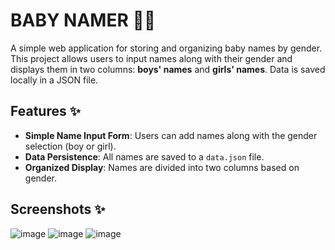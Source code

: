 # BABY NAMER 🎉👶

A simple web application for storing and organizing baby names by gender. This project allows users to input names along with their gender and displays them in two columns: **boys' names** and **girls' names**. Data is saved locally in a JSON file.

## Features ✨
- **Simple Name Input Form**: Users can add names along with the gender selection (boy or girl).
- **Data Persistence**: All names are saved to a `data.json` file.
- **Organized Display**: Names are divided into two columns based on gender.

## Screenshots ✨
![image](https://github.com/user-attachments/assets/b1b62371-4ee9-4af0-a736-73d87511025b)
![image](https://github.com/user-attachments/assets/56ee0528-d1f2-412c-a289-829b217dc103)
![image](https://github.com/user-attachments/assets/133ca776-30f0-4888-b69d-2a8f0d99e9e5)
